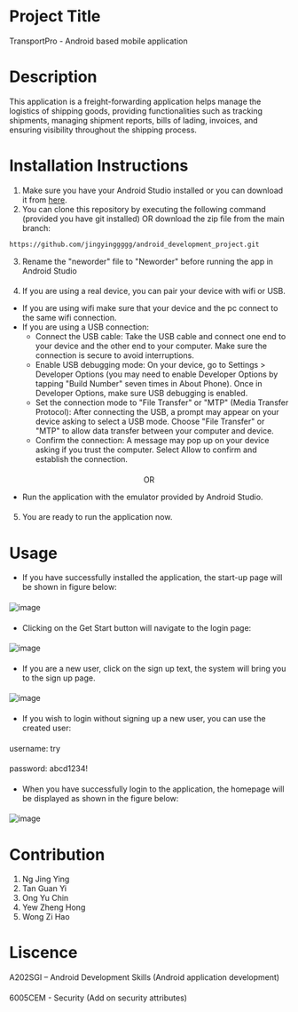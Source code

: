 # Project Title
TransportPro - Android based mobile application 

# Description
This application is a freight-forwarding application helps manage the logistics of shipping goods, providing functionalities such as tracking shipments, managing shipment reports, bills of lading, invoices, and ensuring visibility throughout the shipping process. 

# Installation Instructions
1.  Make sure you have your Android Studio installed or you can download it from [here](https://developer.android.com/studio).
2.  You can clone this repository by executing the following command (provided you have git installed) OR download the zip file from the main branch:
```bash
https://github.com/jingyinggggg/android_development_project.git
```
3.  Rename the "neworder" file to "Neworder" before running the app in Android Studio
####
4.  If you are using a real device, you can pair your device with wifi or USB.
- If you are using wifi make sure that your device and the pc connect to the same wifi connection.
- If you are using a USB connection:
  - Connect the USB cable: Take the USB cable and connect one end to your device and the other end to your computer. Make sure the connection is secure to avoid interruptions.
  - Enable USB debugging mode: On your device, go to Settings > Developer Options (you may need to enable Developer Options by tapping "Build Number" seven times in About Phone). Once in Developer Options, make sure USB debugging is enabled.
  - Set the connection mode to "File Transfer" or "MTP" (Media Transfer Protocol): After connecting the USB, a prompt may appear on your device asking to select a USB mode. Choose "File Transfer" or "MTP" to allow data transfer between your computer and device.
  - Confirm the connection: A message may pop up on your device asking if you trust the computer. Select Allow to confirm and establish the connection.
####
<p align="center">OR</p>

- Run the application with the emulator provided by Android Studio.
####
5.  You are ready to run the application now.

# Usage
- If you have successfully installed the application, the start-up page will be shown in figure below:
####
![image](https://github.com/user-attachments/assets/d36cfe97-fc3b-440a-99e9-d97beddc5526)
####
- Clicking on the Get Start button will navigate to the login page:
####
![image](https://github.com/user-attachments/assets/8de706b6-2ca4-41ff-a18d-c0239dd7dfd8)
####
- If you are a new user, click on the sign up text, the system will bring you to the sign up page.
####
![image](https://github.com/user-attachments/assets/653ae45f-0758-4045-932c-0409ba1f1c3a)
####
- If you wish to login without signing up a new user, you can use the created user:
####
username: try
####
password: abcd1234!
####
- When you have successfully login to the application, the homepage will be displayed as shown in the figure below:
####
![image](https://github.com/user-attachments/assets/5223495f-aaba-47f2-8477-8079171cc7b4)

# Contribution
1. Ng Jing Ying
2. Tan Guan Yi
3. Ong Yu Chin
4. Yew Zheng Hong
5. Wong Zi Hao

# Liscence
A202SGI – Android Development Skills (Android application development)
####
6005CEM - Security (Add on security attributes)

